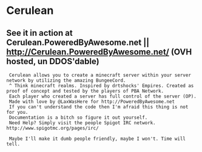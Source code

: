 
Cerulean
=======
See it in action at Cerulean.PoweredByAwesome.net || http://Cerulean.PoweredByAwesome.net/ (OVH hosted, un DDOS'dable)
------
     Cerulean allows you to create a minecraft server within your server network by utilizing the amazing BungeeCord.
     ^ Think minecraft realms. Inspired by drtshocks' Empires. Created as proof of concept and tested by the players of PBA Network.
     Each player who created a server has full control of the server (OP).
     Made with love by @LaxWasHere for http://PoweredByAwesome.net
     If you can't understand the code then I'm afraid this thing is not for you.
     Documentation is a bitch so figure it out yourself.
     Need Help? Simply visit the people Spigot IRC network. http://www.spigotmc.org/pages/irc/

     Maybe I'll make it dumb people friendly, maybe I won't. Time will tell.
